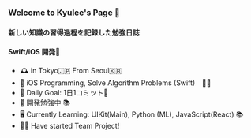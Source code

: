 ### Welcome to Kyulee's Page 👋
#### 新しい知識の習得過程を記録した勉強日誌
#### Swift/iOS 開発🌱

- 🕰 in Tokyo🇯🇵 From Seoul🇰🇷 
- 📝 iOS Programming, Solve Algorithm Problems (Swift)　🚴‍♂️
- 🌱 Daily Goal: 1日1コミット📮
- 🛫 開発勉強中 📚
- 🖥 Currently Learning: UIKit(Main), Python (ML), JavaScript(React) 📚
- 🧗‍♂️ Have started Team Project! 


<!--
**KyusokLee/KyusokLee** is a ✨ _special_ ✨ repository because its `README.md` (this file) appears on your GitHub profile.

Here are some ideas to get you started:

- 🔭 I’m currently working on ...
- 🌱 I’m currently learning ...
- 👯 I’m looking to collaborate on ...
- 🤔 I’m looking for help with ...
- 💬 Ask me about ...
- 📫 How to reach me: ...
- 😄 Pronouns: ...
- ⚡ Fun fact: ...
-->
